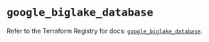 # `google_biglake_database`

Refer to the Terraform Registry for docs: [`google_biglake_database`](https://registry.terraform.io/providers/hashicorp/google/6.34.1/docs/resources/biglake_database).
